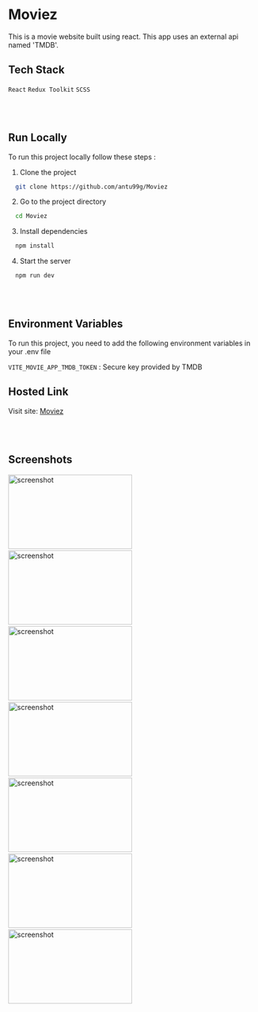 # Moviez

This is a movie website built using react. This app uses an external api named 'TMDB'.

## Tech Stack

`React` `Redux Toolkit` `SCSS`

<!--
## Features

- Responsive, supperted in all screen sizes

- Advanced sorting in search results

- Filtration in
-->

<br/><br/>

## Run Locally

To run this project locally follow these steps :

1. Clone the project

```bash
  git clone https://github.com/antu99g/Moviez
```

2. Go to the project directory

```bash
  cd Moviez
```

3. Install dependencies

```bash
  npm install
```

4. Start the server

```bash
  npm run dev
```

<br/><br/>

## Environment Variables

To run this project, you need to add the following environment variables in your .env file

`VITE_MOVIE_APP_TMDB_TOKEN` : Secure key provided by TMDB

## Hosted Link

Visit site: [Moviez](https://moviez-384f35.netlify.app)

<br/><br/>

## Screenshots

<img src="https://github.com/antu99g/Alarm-Clock/assets/114740896/bd76a811-0925-4ce3-a0c5-552985a2d174" alt="screenshot" height="150" width="250">
&ensp;
<img src="https://github.com/antu99g/Alarm-Clock/assets/114740896/ea8de342-2fc1-47b4-a9e8-6791c2aea7b5" alt="screenshot" height="150" width="250">
&ensp;
<img src="https://github.com/antu99g/Alarm-Clock/assets/114740896/a48583b4-07a1-4b67-b22b-8ccfbfd6a3eb" alt="screenshot" height="150" width="250">
&ensp;

<img src="https://github.com/antu99g/Alarm-Clock/assets/114740896/be6b21f6-c7a7-4971-a7de-4645577ac153" alt="screenshot" height="150" width="250">
&ensp;
<img src="https://github.com/antu99g/Alarm-Clock/assets/114740896/bbee7af9-6b5e-43d9-9151-308f5ad61086" alt="screenshot" height="150" width="250">
&ensp;
<img src="https://github.com/antu99g/Store-e-commerce/assets/114740896/caad536a-73ee-40a1-97b4-8487526c4816" alt="screenshot" height="150" width="250">
&ensp;

<img src="https://github.com/antu99g/Store-e-commerce/assets/114740896/fa066830-3707-48d2-9b61-22d30b8d1586" alt="screenshot" height="150" width="250">
